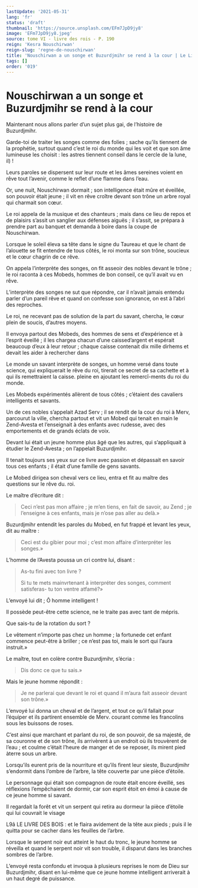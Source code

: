 ```yaml
---
lastUpdate: '2021-05-31'
lang: 'fr'
status: 'draft'
thumbnail: 'https://source.unsplash.com/EFm7JpD9jy8'
image: 'EFm7JpD9jy8.jpeg'
source: tome VI - livre des rois - P. 190
reign: 'Kesra Nouschirwan'
reign-slug: 'regne-de-nouschirwan'
title: 'Nouschirwan a un songe et Buzurdjmihr se rend à la cour | Le Livre des Rois | Shâhnâmeh'
tags: []
order: '019'
---
```


# Nouschirwan a un songe et Buzurdjmihr se rend à la cour

Maintenant nous allons parler d’un sujet plus gai, de l’histoire de Buzurdjmihr.

Garde-toi de traiter les songes comme des folies ; sache qu’ils tiennent de la prophétie, surtout quand c’est le roi du monde qui les voit et que son âme lumineuse les choisit : les astres tiennent conseil dans le cercle de la lune, il) !

Leurs paroles se dispersent sur leur route et les âmes sereines voient en rêve tout l’avenir, comme le reflet d’une flamme dans l’eau.

Or, une nuit, Nouschirwan dormait ; son intelligence était mûre et éveillée, son pouvoir était jeune ; il vit en rêve croître devant son trône un arbre royal qui charmait son cœur.

Le roi appela de la musique et des chanteurs ; mais dans ce lieu de repos et de plaisirs s’assit un sanglier aux défenses aiguës ; il s’assit, se prépara à prendre part au banquet et demanda à boire dans la coupe de Nouschirwan.

Lorsque le soleil éleva sa tête dans le signe du Taureau et que le chant de l’alouette se fit entendre de tous côtés, le roi monta sur son trône, soucieux et le cœur chagrin de ce rêve.

On appela l’interprète des songes, on fit asseoir des nobles devant le trône ; le roi raconta à ces Mobeds, hommes de bon conseil, ce qu’il avait vu en rêve.

L’interprète des songes ne sut que répondre, car il n’avait jamais entendu parler d’un pareil rêve et quand on confesse son ignorance, on est à l’abri des reproches.

Le roi, ne recevant pas de solution de la part du savant, chercha, le cœur plein de soucis, d’autres moyens.

Il envoya partout des Mobeds, des hommes de sens et d’expérience et à l’esprit éveillé ; il les chargea chacun d’une caissed’argent et espérait beaucoup d’eux à leur retour ; chaque caisse contenait dix mille dirhems et devait les aider à rechercher dans

Le monde un savant interprète de songes, un homme versé dans toute science, qui expliquerait le rêve du roi, tirerait ce secret de sa cachette et à qui ils remettraient la caisse. pleine en ajoutant les remercî-ments du roi du monde.

Les Mobeds expérimentés allèrent de tous côtés ; c’étaient des cavaliers intelligents et savants.

Un de ces nobles s’appelait Azad Serv ; il se rendit de la cour du roi à Merv, parcourut la ville, chercha partout et vit un Mobed qui tenait en main le Zend-Avesta et l’enseignait à des enfants avec rudesse, avec des emportements et de grands éclats de voix.

Devant lui était un jeune homme plus âgé que les autres, qui s’appliquait à étudier le Zend-Avesta ; on l’appelait Buzurdjmihr.

Il tenait toujours ses yeux sur ce livre avec passion et dépassait en savoir tous ces enfants ; il était d’une famille de gens savants.

Le Mobed dirigea son cheval vers ce lieu, entra et fit au maître des questions sur le rêve du. roi.

Le maître d’écriture dit :

> Ceci n’est pas mon affaire ; je m’en tiens, en fait de savoir, au Zend ; je l’enseigne à ces enfants, mais je n’ose pas aller au delà.»

Buzurdjmihr entendit les paroles du Mobed, en fut frappé et levant les yeux, dit au maître :

> Ceci est du gibier pour moi ; c’est mon affaire d’interpréter les songes.»

L’homme de l’Avesta poussa un cri contre lui, disant :

> As-tu fini avec ton livre ?
>
> Si tu te mets mainvrtenant à interpréter des songes, comment satisferas- tu ton ventre atfamé?»

L’envoyé lui dit ; Ô homme intelligent !

Il possède peut-être cette science, ne le traite pas avec tant de mépris.

Que sais-tu de la rotation du sort ?

Le vêtement n’importe pas chez un homme ; la fortunede cet enfant commence peut-être à briller ; ce n’est pas toi, mais le sort qui l’aura instruit.»

Le maître, tout en colère contre Buzurdjmihr, s’écria :

> Dis donc ce que tu sais.»

Mais le jeune homme répondit :

> Je ne parlerai que devant le roi et quand il m’aura fait asseoir devant son trône.»

L’envoyé lui donna un cheval et de l’argent, et tout ce qu’il fallait pour l’équiper et ils partirent ensemble de Merv. courant comme les francolins sous les buissons de roses.

C’est ainsi que marchant et parlant du roi, de son pouvoir, de sa majesté, de sa couronne et de son trône, ils arrivèrent à un endroit où ils trouvèrent de l’eau ; et coulme c’était l’heure de manger et de se reposer, ils mirent pied àterre sous un arbre.

Lorsqu’ils eurent pris de la nourriture et qu’ils firent leur sieste, Buzurdjmihr s’endormit dans l’ombre de l’arbre, la tête couverte par une pièce d’étoile.

Le personnage qui était son compagnon de route était encore éveillé, ses réflexions l’empêchaient de dormir, car son esprit étoit en émoi à cause de ce jeune homme si savant.

Il regardait la forêt et vit un serpent qui retira au dormeur la pièce d’étoile qui lui couvrait le visage

L9â LE LIVRE DES BOIS : et le flaira avidement de la tête aux pieds ; puis il le quitta pour se cacher dans les feuilles de l’arbre.

Lorsque le serpent noir eut atteint le haut du tronc, le jeune homme se réveilla et quand le serpent noir vit son trouble, il disparut dans les branches sombres de l’arbre.

L’envoyé resta confondu et invoqua à plusieurs reprises le nom de Dieu sur Buzurdjmihr, disant en lui-même que ce jeune homme intelligent arriverait à un haut degré de puissance.
